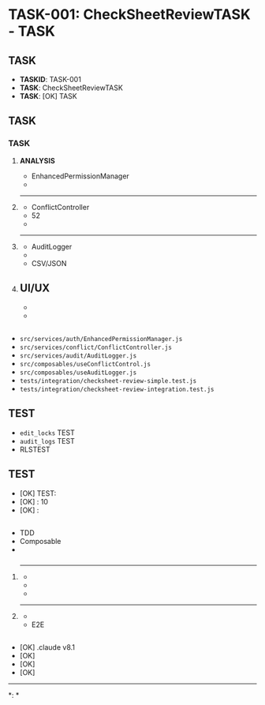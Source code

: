 # TASK-001: CheckSheetReviewTASK - TASK

## TASK
- **TASKID**: TASK-001
- **TASK**: CheckSheetReviewTASK
- **TASK**: [OK] TASK

## TASK

### TASK
1. **ANALYSIS**
   - EnhancedPermissionManager 
   - 

2. ****
   - ConflictController 
   - 52
   - 

3. ****
   - AuditLogger 
   - 
   - CSV/JSON

4. **UI/UX**
   - 
   - 
   - 

## 
- `src/services/auth/EnhancedPermissionManager.js`
- `src/services/conflict/ConflictController.js`
- `src/services/audit/AuditLogger.js`
- `src/composables/useConflictControl.js`
- `src/composables/useAuditLogger.js`
- `tests/integration/checksheet-review-simple.test.js`
- `tests/integration/checksheet-review-integration.test.js`

## TEST
- `edit_locks` TEST
- `audit_logs` TEST
- RLSTEST

## TEST
- [OK] TEST: 
- [OK] : 10
- [OK] : 

## 

### 
- TDD
- Composable
- 

### 
1. ****
   - 
   - 
   - 

2. ****
   - 
   - E2E

## 
- [OK] .claude v8.1 
- [OK] 
- [OK] 
- [OK] 

---
*: *